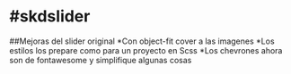 #skdslider
=========

##Mejoras del slider original 
*Con object-fit cover a las imagenes 
*Los estilos los prepare como para un proyecto en Scss
*Los chevrones ahora son de fontawesome y simplifique algunas cosas

